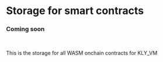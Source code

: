 # <b>Storage for smart contracts</b>

### Coming soon

<br/>
<p>
This is the storage for all WASM onchain contracts for KLY_VM
</p>